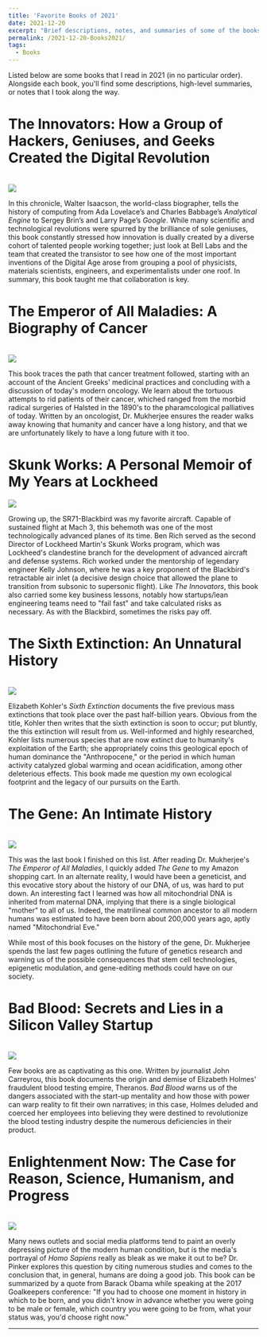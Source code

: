 ```yaml
---
title: 'Favorite Books of 2021'
date: 2021-12-20
excerpt: "Brief descriptions, notes, and summaries of some of the books I read in 2021"
permalink: /2021-12-20-Books2021/
tags:
  - Books
---
```


Listed below are some books that I read in 2021 (in no particular order). Alongside each book, you'll find some descriptions, 
high-level summaries, or notes that I took along the way. 

The Innovators: How a Group of Hackers, Geniuses, and Geeks Created the Digital Revolution
======
<br/><img src='/images/books/2021-TheInnovators-WalterIssacson.jpg'>

In this chronicle, Walter Isaacson, the world-class biographer, tells the history of computing
 from Ada Lovelace’s and Charles Babbage’s <i>Analytical Engine</i> to Sergey 
Brin’s and Larry Page’s <i>Google</i>. While many scientific and technological revolutions were spurred by
the brilliance of sole geniuses, this book constantly stressed how innovation is dually created by 
a diverse cohort of talented people working together; just look at Bell Labs and the team that created the 
transistor to see how one of the most important inventions of the Digital Age arose from grouping a pool of 
physicists, materials scientists, engineers, and experimentalists under one roof. In summary, this book taught me 
 that collaboration is key. 

The Emperor of All Maladies: A Biography of Cancer
======
<br/><img src='/images/books/2021-EmperorOfAllMaladies-SiddharthaMukherjee.jpg'>

This book traces the path that cancer treatment followed, starting with an account of the Ancient Greeks' medicinal practices 
and concluding with a discussion of today's modern oncology. We learn about the tortuous attempts to rid patients of their cancer, whiched ranged from the morbid radical surgeries of Halsted in the 1890's to the pharamcological 
 palliatives of today. Written by an oncologist, Dr. Mukherjee ensures the reader walks away knowing that humanity and cancer have a long history, and that we are unfortunately likely to have a long 
 future with it too. 

Skunk Works: A Personal Memoir of My Years at Lockheed
======
<img src='/images/books/2021-SkunkWorks-BenRich.jpg'>

Growing up, the SR71-Blackbird was my favorite aircraft. Capable of sustained flight at Mach 3, this behemoth was one of the
most technologically advanced planes of its time. Ben Rich served as the second Director of Lockheed Martin's Skunk Works program, 
which was Lockheed's clandestine branch for the development of advanced aircraft and defense systems. Rich worked under the mentorship 
of legendary engineer Kelly Johnson, where he was a key proponent of the Blackbird's retractable air inlet (a decisive design choice that allowed the plane to 
transition from subsonic to supersonic flight). Like <i>The Innovators</i>, this book also carried some key business lessons, notably how 
startups/lean engineering teams need to "fail fast" and take calculated risks as necessary. As with the Blackbird, sometimes the risks pay off. 

The Sixth Extinction: An Unnatural History
======
<br/><img src='/images/books/2021-SixthExtinction-ElizabethKolbert.jpg'>

Elizabeth Kohler's <i>Sixth Extinction </i> documents the five previous mass extinctions that took place over the past half-billion years. Obvious from the title, Kohler then 
writes that the sixth extinction is soon to occur; put bluntly, the this extinction will result from us. Well-informed and highly researched, Kohler 
lists numerous species that are now extinct due to humanity's exploitation of the Earth; she appropriately coins this geological epoch of human dominance 
the "Anthropocene," or the period in which human activity catalyzed global warming and ocean acidification, among other deleterious effects. This book made me question my own ecological footprint and the legacy 
of our pursuits on the Earth. 

The Gene: An Intimate History
======
<br/><img src='/images/books/2021-TheGene-SiddharthaMukherjee.jpg'>

This was the last book I finished on this list. After reading Dr. Mukherjee's <i>The Emperor of All Maladies</i>, I quickly
added <i>The Gene</i> to my Amazon shopping cart. In an alternate reality, I would have been a geneticist, and this evocative story about
the history of our DNA, of us, was hard to put down. An interesting fact I learned was how all mitochondrial DNA is inherited from maternal DNA, implying that
there is a single biological "mother" to all of us. Indeed, the matrilineal common ancestor to all modern humans was estimated to have been born about 200,000 years ago, aptly named 
"Mitochondrial Eve." 

While most of this book focuses on the history of the gene, Dr. Mukherjee spends the last few pages outlining the future of genetics research and warning 
us of the possible consequences that stem cell technologies, epigenetic modulation, and gene-editing methods could have on our society. 

Bad Blood: Secrets and Lies in a Silicon Valley Startup
======
<br/><img src='/images/books/2021-BadBlood-JohnCarreyrou.jpg'>

Few books are as captivating as this one. Written by journalist John Carreyrou, this book documents the origin and demise of Elizabeth Holmes' fraudulent blood testing empire, Theranos. <i>Bad Blood </i> warns us 
of the dangers associated with the start-up mentality and how those with power can warp reality to fit their own narratives; in this case, Holmes deluded and coerced her employees into believing they were destined to 
revolutionize the blood testing industry despite the numerous deficiencies in their product. 

Enlightenment Now: The Case for Reason, Science, Humanism, and Progress
======
<br/><img src='/images/books/2021-EnlightenmentNow-StevenPinker.png'>

Many news outlets and social media platforms tend to paint an overly depressing picture of the modern human condition, but is the media's portrayal of <i>Homo Sapiens</i> really as 
bleak as we make it out to be? Dr. Pinker explores this question by citing numerous studies and comes to the conclusion that, in general, humans are doing a good job. 
This book can be summarized by a quote from Barack Obama while speaking at the 2017 Goalkeepers conference: "If you had to choose one moment in history in which to be born, and you 
didn't know in advance whether you were going to be male or female, which country you were going to be from, what your status was, you'd choose right now."

------